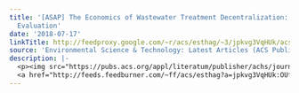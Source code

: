 ```yaml
---
title: '[ASAP] The Economics of Wastewater Treatment Decentralization: A Techno-economic
  Evaluation'
date: '2018-07-17'
linkTitle: http://feedproxy.google.com/~r/acs/esthag/~3/jpkvg3VqHUk/acs.est.8b01623
source: 'Environmental Science & Technology: Latest Articles (ACS Publications)'
description: |-
  <p><img src="https://pubs.acs.org/appl/literatum/publisher/achs/journals/content/esthag/0/esthag.ahead-of-print/acs.est.8b01623/20180717/images/medium/es-2018-01623s_0010.gif" alt="TOC Graphic"/></p><div><cite>Environmental Science & Technology</cite></div><div>DOI: 10.1021/acs.est.8b01623</div><div class="feedflare">
  <a href="http://feeds.feedburner.com/~ff/acs/esthag?a=jpkvg3VqHUk:OUf2p4OTe8c:yIl2AUoC8zA"><img src="http://feeds.feedburner.com/~ff/acs/esthag?d=yIl2AUoC8zA" border="0"></img></a>
---
```

